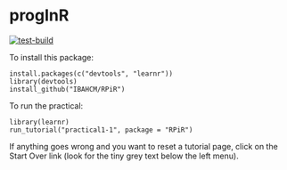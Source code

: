 # progInR
[![test-build](https://github.com/IBAHCM/RPiR/workflows/build/badge.svg?=1)](https://github.com/IBAHCM/RPiR/actions)

To install this package:
```
install.packages(c("devtools", "learnr"))
library(devtools)
install_github("IBAHCM/RPiR")
```

To run the practical:
```
library(learnr)
run_tutorial("practical1-1", package = "RPiR")
```

If anything goes wrong and you want to reset a tutorial page, click on the Start Over link (look for the tiny grey text below the left menu).
